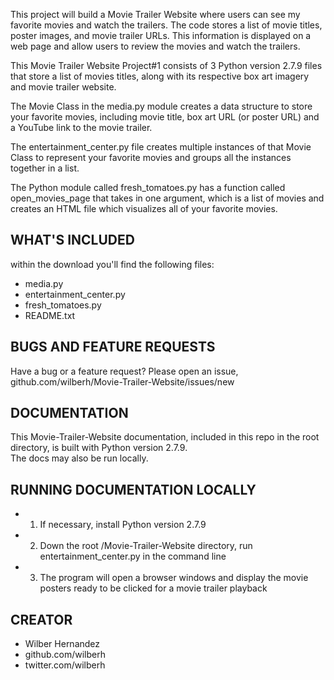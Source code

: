 This project will build a Movie Trailer Website where users can see my favorite movies and watch the trailers. 
The code stores a list of movie titles, poster images, and movie trailer URLs. 
This information is displayed on a web page and allow users to review the movies and watch the trailers.

This Movie Trailer Website Project#1 consists of 3 Python version 2.7.9 files that store a list of movies titles, 
along with its respective box art imagery and movie trailer website. 

The Movie Class in the media.py module creates a data structure to store your favorite movies, including movie title, 
box art URL (or poster URL) and a YouTube link to the movie trailer.

The entertainment_center.py file creates multiple instances of that Movie Class to represent your favorite movies and 
groups all the instances together in a list.

The Python module called fresh_tomatoes.py has a function called open_movies_page that takes in one argument, 
which is a list of movies and creates an HTML file which visualizes all of your favorite movies.


## WHAT'S INCLUDED
within the download you'll find the following files:
- media.py
- entertainment_center.py
- fresh_tomatoes.py
- README.txt


## BUGS AND FEATURE REQUESTS
Have a bug or a feature request? Please open an issue,
github.com/wilberh/Movie-Trailer-Website/issues/new


## DOCUMENTATION
This Movie-Trailer-Website documentation, included in this repo in the root directory, is built with Python version 2.7.9.  
The docs may also be run locally.


## RUNNING DOCUMENTATION LOCALLY
- 1. If necessary, install Python version 2.7.9
- 2. Down the root /Movie-Trailer-Website directory, run entertainment_center.py in the command line
- 3.  The program will open a browser windows and display the movie posters ready to be clicked for a movie trailer playback


## CREATOR
- Wilber Hernandez
- github.com/wilberh
- twitter.com/wilberh
